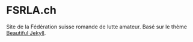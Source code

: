 # FSRLA.ch

Site de la Fédération suisse romande de lutte amateur. Basé sur le thème [Beautiful Jekyll](https://deanattali.com/beautiful-jekyll/).
